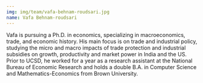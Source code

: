 ```yaml
---
img: img/team/vafa-behnam-roudsari.jpg
name: Vafa Behnam-roudsari
---
```



Vafa is pursuing a Ph.D. in economics, specializing in macroeconomics, trade, and economic history. His main focus is on trade and industrial policy, studying the micro and macro impacts of trade protection and industrial subsidies on growth, productivity and market power in India and the US. Prior to UCSD, he worked for a year as a research assistant at the National Bureau of Economic Research and holds a double B.A. in Computer Science and Mathematics-Economics from Brown University.


